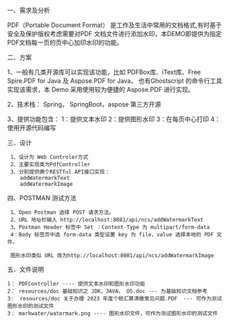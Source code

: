 一、需求及分析
  
  PDF（Portable Document Format） 是工作及生活中常用的文档格式,有时基于安全及保护版权考虑需要对PDF 文档文件进行添加水印，本DEMO即提供为指定PDF文档每一页的页中心加印水印的功能。

二、方案

   1、一般有几类开源库可以实现该功能，比如 PDFBox库、iText库、Free Spire.PDF for Java 及 Aspose.PDF for Java，
   也有Ghostscript 的命令行工具实现该需求，本 Demo 采用使用较为便捷的 Aspose.PDF 进行实现。
   
   2、技术栈： 
     Spring， SpringBoot，aspose 第三方开源
   
   3、提供功能包含：
       1：提供文本水印
       2：提供图形水印
       3：在每页中心打印
       4：使用开源代码编写

三、设计

     1、设计为 Web Controler方式
     2、主要实现类为PdfController
     3、分别提供俩个RESTful API接口实现： 
        addWatermarkText 
        addWatermarkImage
    
四、POSTMAN 测试方法

     1、Open Postman 选择 POST 请求方法。
     2、URL 地址栏输入 http://localhost:8081/api/ncs/addWatermarkText
     3、Postman Header 标签中 Set ：Content-Type 为 multipart/form-data
     4：Body 标签页中选 form-data 类型设置 key 为 file，value 选择本地的 PDF 文件。

     图形水印类似 URL 改为http://localhost:8081/api/ncs/addWatermarkImage

五、文件说明

    1： PDFController ---- 提供文本水印和图形水印功能
    2： resources/doc 基础知识之 JDK，JAVA， OS.doc --- 为基础知识文档参考
    3:  resources/doc 关于办理 2023 年度个税汇算清缴常见问题.PDF  --- 可作为测试图形水印的测试文件
    3： markwater/watermark.png ---- 图形水印文件，可作为测试图形水印的测试文件
